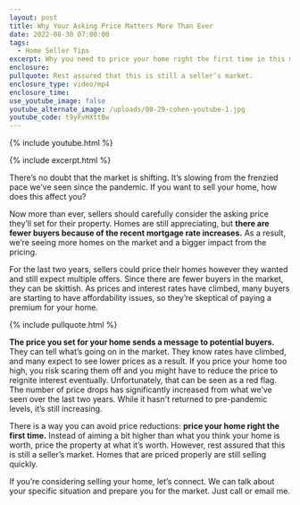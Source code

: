 ```yaml
---
layout: post
title: Why Your Asking Price Matters More Than Ever
date: 2022-08-30 07:00:00
tags:
  - Home Seller Tips
excerpt: Why you need to price your home right the first time in this market.
enclosure:
pullquote: Rest assured that this is still a seller’s market.
enclosure_type: video/mp4
enclosure_time:
use_youtube_image: false
youtube_alternate_image: /uploads/08-29-cohen-youtube-1.jpg
youtube_code: t9yFvHXttBw
---
```

{% include youtube.html %}

{% include excerpt.html %}

There’s no doubt that the market is shifting. It’s slowing from the frenzied pace we’ve seen since the pandemic. If you want to sell your home, how does this affect you?

Now more than ever, sellers should carefully consider the asking price they’ll set for their property. Homes are still appreciating, but **there are fewer buyers because of the recent mortgage rate increases.** As a result, we’re seeing more homes on the market and a bigger impact from the pricing.

For the last two years, sellers could price their homes however they wanted and still expect multiple offers. Since there are fewer buyers in the market, they can be skittish. As prices and interest rates have climbed, many buyers are starting to have affordability issues, so they’re skeptical of paying a premium for your home.

{% include pullquote.html %}

**The price you set for your home sends a message to potential buyers.** They can tell what’s going on in the market. They know rates have climbed, and many expect to see lower prices as a result. If you price your home too high, you risk scaring them off and you might have to reduce the price to reignite interest eventually. Unfortunately, that can be seen as a red flag. The number of price drops has significantly increased from what we’ve seen over the last two years. While it hasn't returned to pre-pandemic levels, it’s still increasing.

There is a way you can avoid price reductions: **price your home right the first time.** Instead of aiming a bit higher than what you think your home is worth, price the property at what it’s worth. However, rest assured that this is still a seller’s market. Homes that are priced properly are still selling quickly.&nbsp;

If you’re considering selling your home, let’s connect. We can talk about your specific situation and prepare you for the market. Just call or email me.
